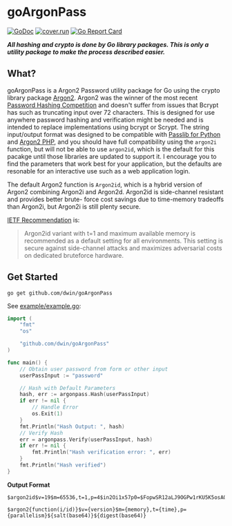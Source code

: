 # goArgonPass

[![GoDoc](https://godoc.org/github.com/dwin/goArgonPass?status.svg)](https://godoc.org/github.com/dwin/goArgonPass)
[![cover.run](https://cover.run/go/github.com/dwin/goArgonPass.svg?style=flat&tag=golang-1.10)](https://cover.run/go?tag=golang-1.10&repo=github.com%2Fdwin%2FgoArgonPass)
[![Go Report Card](https://goreportcard.com/badge/github.com/dwin/goArgonPass)](https://goreportcard.com/report/github.com/dwin/goArgonPass)

**_All hashing and crypto is done by Go library packages. This is only a utility package to make the process described easier._**

## What?

goArgonPass is a Argon2 Password utility package for Go using the crypto library package [Argon2](https://godoc.org/golang.org/x/crypto/argon2). Argon2 was the winner of the most recent [Password Hashing Competition](https://password-hashing.net/#phc) and doesn't suffer from issues that Bcrypt has such as truncating input over 72 characters. This is designed for use anywhere password hashing and verification might be needed and is intended to replace implementations using bcrypt or Scrypt. The string input/output format was designed to be compatible with [Passlib for Python](https://passlib.readthedocs.io/en/stable/lib/passlib.hash.argon2.html) and [Argon2 PHP](https://wiki.php.net/rfc/argon2_password_hash), and you should have full compatibility using the ```argon2i``` function, but will not be able to use ```argon2id```, which is the default for this pacakge until those libraries are updated to support it. I encourage you to find the parameters that work best for your application, but the defaults are resonable for an interactive use such as a web application login.

The default Argon2 function is ```Argon2id```, which is a hybrid version of Argon2 combining Argon2i and Argon2d. Argon2id is side-channel resistant and provides better brute- force cost savings due to time-memory tradeoffs than Argon2i, but Argon2i is still plenty secure.

[IETF Recommendation](https://tools.ietf.org/html/draft-irtf-cfrg-argon2-03#section-9.4) is: 
> Argon2id variant with t=1 and maximum available memory is recommended as a default setting for all environments.  This setting is secure against side-channel attacks and maximizes adversarial costs on dedicated bruteforce hardware.

## Get Started
```
go get github.com/dwin/goArgonPass
```

See [example/example.go](https://github.com/dwin/goArgonPass/blob/master/example/example.go):
```go
import (
	"fmt"
	"os"

	"github.com/dwin/goArgonPass"
)

func main() {
	// Obtain user password from form or other input
	userPassInput := "password"

	// Hash with Default Parameters
	hash, err := argonpass.Hash(userPassInput)
	if err != nil {
		// Handle Error
		os.Exit(1)
	}
	fmt.Println("Hash Output: ", hash)
	// Verify Hash
	err = argonpass.Verify(userPassInput, hash)
	if err != nil {
		fmt.Println("Hash verification error: ", err)
	}
	fmt.Println("Hash verified")
}

```

**Output Format**
```
$argon2id$v=19$m=65536,t=1,p=4$in2Oi1x57p0=$FopwSR12aLJ9OGPw1rKU5K5osAOGxOJzxC/shk+i850=

$argon2{function(i/id)}$v={version}$m={memory},t={time},p={parallelism}${salt(base64)}${digest(base64)}
```

